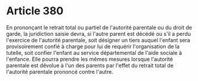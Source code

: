 # Article 380

En prononçant le retrait total ou partiel de l'autorité parentale ou du droit de garde, la juridiction saisie devra, si l'autre parent est décédé ou s'il a perdu l'exercice de l'autorité parentale, soit désigner un tiers auquel l'enfant sera provisoirement confié à charge pour lui de requérir l'organisation de la tutelle, soit confier l'enfant au service départemental de l'aide sociale à l'enfance.   Elle pourra prendre les mêmes mesures lorsque l'autorité parentale est dévolue à l'un des parents par l'effet du retrait total de l'autorité parentale prononcé contre l'autre.